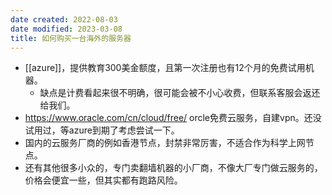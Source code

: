 ```yaml
---
date created: 2022-08-03
date modified: 2023-03-08
title: 如何购买一台海外的服务器
---
```

- [[azure]]，提供教育300美金额度，且第一次注册也有12个月的免费试用机器。
	- 缺点是计费看起来很不明确，很可能会被不小心收费，但联系客服会返还给我们。
- https://www.oracle.com/cn/cloud/free/ orcle免费云服务，自建vpn。还没试用过，等azure到期了考虑尝试一下。
- 国内的云服务厂商的例如香港节点，封禁非常厉害，不适合作为科学上网节点。
- 还有其他很多小众的，专门卖翻墙机器的小厂商，不像大厂专门做云服务的，价格会便宜一些，但其实都有跑路风险。
